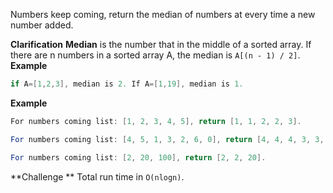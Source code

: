 Numbers keep coming, return the median of numbers at every time a new number added.

**Clarification**
**Median** is the number that in the middle of a sorted array. If there are n numbers in a sorted array A, the median is `A[(n - 1) / 2]`. 
**Example**
```java
if A=[1,2,3], median is 2. If A=[1,19], median is 1.
```

**Example**
```java
For numbers coming list: [1, 2, 3, 4, 5], return [1, 1, 2, 2, 3].

For numbers coming list: [4, 5, 1, 3, 2, 6, 0], return [4, 4, 4, 3, 3, 3, 3].

For numbers coming list: [2, 20, 100], return [2, 2, 20].
```

**Challenge **
Total run time in `O(nlogn)`.